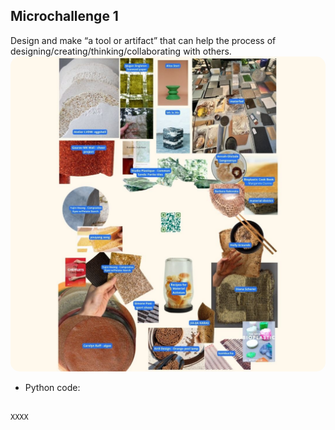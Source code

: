 ## Microchallenge 1
Design and make “a tool or artifact” that can help the process of designing/creating/thinking/collaborating with others.
<img src="../images/Microchallenge1.jpg" alt="final brainstorming session" style="border-radius: 15px;"> 

* Python code:

```

XXXX


```
